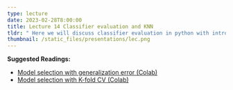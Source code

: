 ```yaml
---
type: lecture
date: 2023-02-28T8:00:00
title: Lecture 14 Classifier evaluation and KNN
tldr: " Here we will discuss classifier evaluation in python with introduction to K-Nearest Neighbors (KNN) algorithm"
thumbnail: /static_files/presentations/lec.png
---
```

**Suggested Readings:**
- [Model selection with generalization error (Colab)](https://colab.research.google.com/drive/1JpH4GzhxQsnri75YD94ivomzNpvQ7hEt?usp=sharing)
- [Model selection with K-fold CV (Colab)](https://colab.research.google.com/drive/1ebtTb487w1KEi4wwHCmi31O6B6_FDSEk?usp=sharing)
